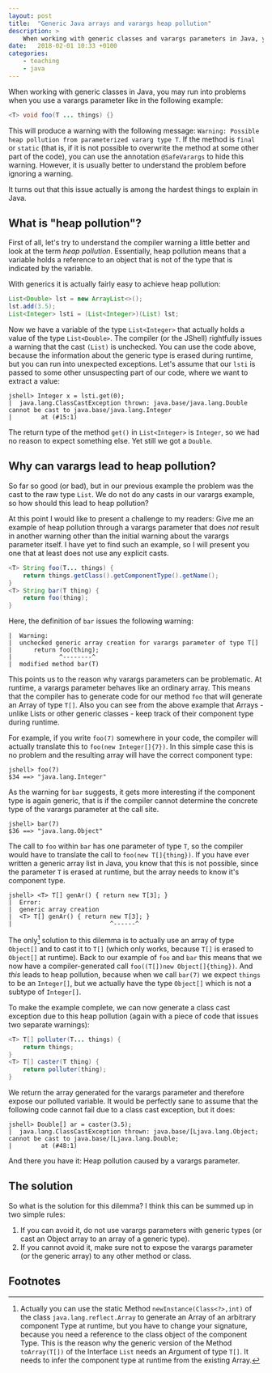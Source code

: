 ```yaml
---
layout: post
title:  "Generic Java arrays and varargs heap pollution"
description: >
    When working with generic classes and varargs parameters in Java, you may get a message warning you of "possible heap pollution", but what does that actually mean and how concerned should you be?
date:   2018-02-01 10:33 +0100
categories:
    - teaching
    - java
---
```


When working with generic classes in Java, you may run into problems when you use a varargs parameter like in the following example:

```java
<T> void foo(T ... things) {}
```

This will produce a warning with the following message: `Warning: Possible heap pollution from parameterized vararg type T`.
If the method is `final` or `static` (that is, if it is not possible to overwrite the method at some other part of the code), you can use the annotation `@SafeVarargs` to hide this warning.
However, it is usually better to understand the problem before ignoring a warning.

It turns out that this issue actually is among the hardest things to explain in Java.

## What is "heap pollution"?

First of all, let's try to understand the compiler warning a little better and look at the term *heap pollution*.
Essentially, heap pollution means that a variable holds a reference to an object that is not of the type that is indicated by the variable.

With generics it is actually fairly easy to achieve heap pollution:

```java
List<Double> lst = new ArrayList<>();
lst.add(3.5);
List<Integer> lsti = (List<Integer>)(List) lst;
```

Now we have a variable of the type `List<Integer>` that actually holds a value of the type `List<Double>`.
The compiler (or the JShell) rightfully issues a warning that the cast `(List)` is unchecked.
You can use the code above, because the information about the generic type is erased during runtime, but you can run into unexpected exceptions.
Let's assume that our `lsti` is passed to some other unsuspecting part of our code, where we want to extract a value:

```
jshell> Integer x = lsti.get(0);
|  java.lang.ClassCastException thrown: java.base/java.lang.Double cannot be cast to java.base/java.lang.Integer
|        at (#15:1)
```

The return type of the method `get()` in `List<Integer>` is `Integer`, so we had no reason to expect something else.
Yet still we got a `Double`.

## Why can varargs lead to heap pollution?

So far so good (or bad), but in our previous example the problem was the cast to the raw type `List`.
We do not do any casts in our varargs example, so how should this lead to heap pollution?

At this point I would like to present a challenge to my readers:
Give me an example of heap pollution through a varargs parameter that does *not* result in another warning other than the initial warning about the varargs parameter itself.
I have yet to find such an example, so I will present you one that at least does not use any explicit casts.

```java
<T> String foo(T... things) {
    return things.getClass().getComponentType().getName();
}
<T> String bar(T thing) {
    return foo(thing);
}
```

Here, the definition of `bar` issues the following warning:

```
|  Warning:
|  unchecked generic array creation for varargs parameter of type T[]
|      return foo(thing);
|             ^--------^
|  modified method bar(T)
```

This points us to the reason why varargs parameters can be problematic.
At runtime, a varargs parameter behaves like an ordinary array.
This means that the compiler has to generate code for our method `foo` that will generate an Array of type `T[]`.
Also you can see from the above example that Arrays - unlike Lists or other generic classes - keep track of their component type during runtime.

For example, if you write `foo(7)` somewhere in your code, the compiler will actually translate this to `foo(new Integer[]{7})`.
In this simple case this is no problem and the resulting array will have the correct component type:

```
jshell> foo(7)
$34 ==> "java.lang.Integer"
```

As the warning for `bar` suggests, it gets more interesting if the component type is again generic, that is if the compiler cannot determine the concrete type of the varargs parameter at the call site.

```
jshell> bar(7)
$36 ==> "java.lang.Object"
```

The call to `foo` within `bar` has one parameter of type `T`, so the compiler would have to translate the call to `foo(new T[]{thing})`.
If you have ever written a generic array list in Java, you know that this is not possible, since the parameter `T` is erased at runtime, but the array needs to know it's component type.

```
jshell> <T> T[] genAr() { return new T[3]; }
|  Error:
|  generic array creation
|  <T> T[] genAr() { return new T[3]; }
|                           ^------^
```

The only[^1] solution to this dilemma is to actually use an array of type `Object[]` and to cast it to `T[]` (which only works, because `T[]` is erased to `Object[]` at runtime).
Back to our example of `foo` and `bar` this means that we now have a compiler-generated call `foo((T[])new Object[]{thing})`.
And *this* leads to heap pollution, because when we call `bar(7)` we expect `things` to be an `Integer[]`, but we actually have the type `Object[]` which is not a subtype of `Integer[]`.

To make the example complete, we can now generate a class cast exception due to this heap pollution (again with a piece of code that issues two separate warnings):

```java
<T> T[] polluter(T... things) {
    return things;
}
<T> T[] caster(T thing) {
    return polluter(thing);
}
```

We return the array generated for the varargs parameter and therefore expose our polluted variable.
It would be perfectly sane to assume that the following code cannot fail due to a class cast exception, but it does:

```
jshell> Double[] ar = caster(3.5);
|  java.lang.ClassCastException thrown: java.base/[Ljava.lang.Object; cannot be cast to java.base/[Ljava.lang.Double;
|        at (#48:1)
```

And there you have it: Heap pollution caused by a varargs parameter.

[^1]: Actually you can use the static Method `newInstance(Class<?>,int)` of the class `java.lang.reflect.Array` to generate an Array of an arbitrary component Type at runtime, but you have to change your signature, because you need a reference to the class object of the component Type.
This is the reason why the generic version of the Method `toArray(T[])` of the Interface `List` needs an Argument of type `T[]`.
It needs to infer the component type at runtime from the existing Array.

## The solution

So what is the solution for this dilemma?
I think this can be summed up in two simple rules:

1. If you can avoid it, do not use varargs parameters with generic types (or cast an Object array to an array of a generic type).
2. If you cannot avoid it, make sure not to expose the varargs parameter (or the generic array) to any other method or class.

## Footnotes

